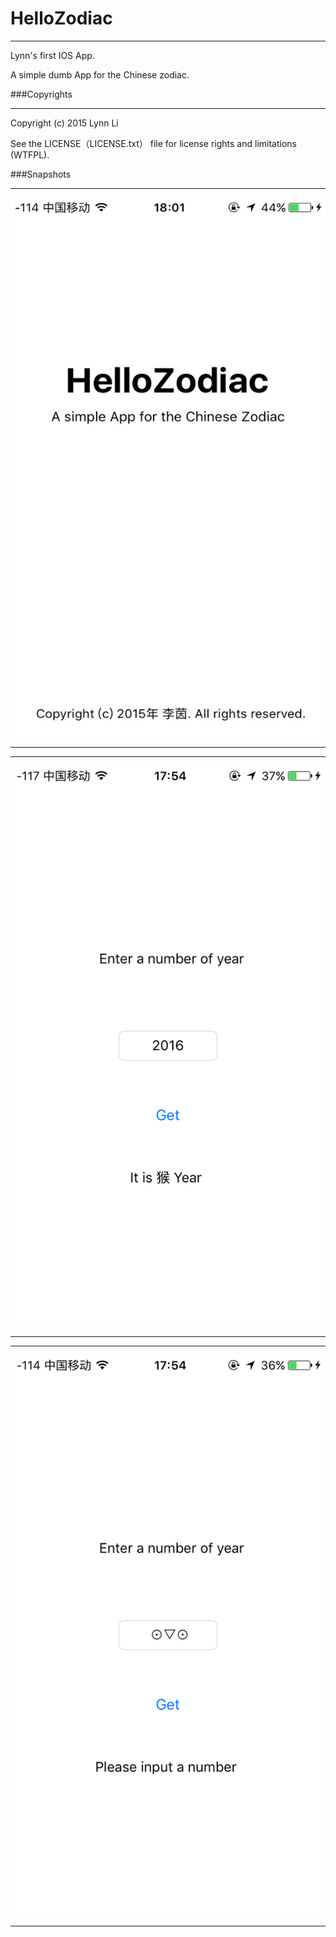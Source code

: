 # HelloZodiac
***
Lynn's first IOS App. 

A simple dumb App for the Chinese zodiac.

###Copyrights
***
Copyright (c) 2015 Lynn Li

See the LICENSE（LICENSE.txt） file for license rights and limitations (WTFPL).

###Snapshots

***
![Pic](launchPic.png "launch Pic")
***

***
![Pic](case1.png "case 1")
***

***
![Pic](case2.png "case 2")
***

